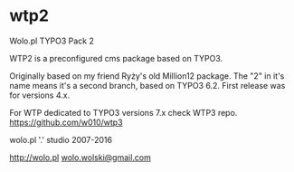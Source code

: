 # wtp2
Wolo.pl TYPO3 Pack 2


WTP2 is a preconfigured cms package based on TYPO3.

Originally based on my friend Ryży's old Million12 package.
The "2" in it's name means it's a second branch, based on TYPO3 6.2. First release was for versions 4.x.

For WTP dedicated to TYPO3 versions 7.x check WTP3 repo.
https://github.com/w010/wtp3


wolo.pl '.' studio
2007-2016

http://wolo.pl
wolo.wolski@gmail.com
